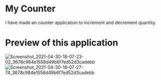 # My Counter
I have made an counter application to increment and decrement quantity.

# Preview of this application
![Screenshot_2021-04-30-18-07-23-02_3678c984e1558d49b6f7ed52d3cadebb](https://user-images.githubusercontent.com/78533628/116697376-bcc92780-a9e0-11eb-8db2-269c0577b512.jpg)
![Screenshot_2021-04-30-18-07-27-74_3678c984e1558d49b6f7ed52d3cadebb](https://user-images.githubusercontent.com/78533628/116698785-6826ac00-a9e2-11eb-8053-5d3023aa8ec8.jpg)
